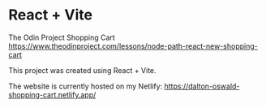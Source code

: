 # React + Vite

The Odin Project Shopping Cart https://www.theodinproject.com/lessons/node-path-react-new-shopping-cart

This project was created using React + Vite.

The website is currently hosted on my Netlify: https://dalton-oswald-shopping-cart.netlify.app/
